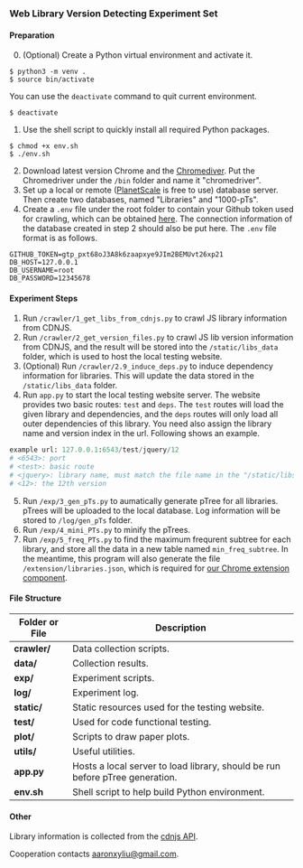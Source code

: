 ### Web Library Version Detecting Experiment Set


#### Preparation

0. (Optional) Create a Python virtual environment and activate it.
```shell
$ python3 -m venv .
$ source bin/activate
```

You can use the `deactivate` command to quit current environment.
```shell
$ deactivate
```

1. Use the shell script to quickly install all required Python packages.
```shell
$ chmod +x env.sh
$ ./env.sh
```

2. Download latest version Chrome and the [Chromediver](https://developer.chrome.com/docs/chromedriver). Put the Chromedriver under the `/bin` folder and name it "chromedriver".
3. Set up a local or remote ([PlanetScale](https://planetscale.com/) is free to use) database server. Then create two databases, named "Libraries" and "1000-pTs".
4. Create a `.env` file under the root folder to contain your Github token used for crawling, which can be obtained [here](https://github.com/settings/tokens). The connection information of the database created in step 2 should also be put here. The `.env` file format is as follows.
```
GITHUB_TOKEN=gtp_pxt68oJ3A8k6zaapxye9JIm2BEMUvt26xp21
DB_HOST=127.0.0.1
DB_USERNAME=root
DB_PASSWORD=12345678
```


#### Experiment Steps
1. Run `/crawler/1_get_libs_from_cdnjs.py` to crawl JS library information from CDNJS.
2. Run `/crawler/2_get_version_files.py` to crawl JS lib version information from CDNJS, and the result will be stored into the `/static/libs_data` folder, which is used to host the local testing website.
3. (Optional) Run `/crawler/2.9_induce_deps.py` to induce dependency information for libraries. This will update the data stored in the `/static/libs_data` folder.
4. Run `app.py` to start the local testing website server. The website provides two basic routes: `test` and `deps`. The `test` routes will load the given library and dependencies, and the `deps` routes will only load all outer dependencies of this library. You need also assign the library name and version index in the url. Following shows an example.
```python
example url: 127.0.0.1:6543/test/jquery/12
# <6543>: port
# <test>: basic route
# <jquery>: library name, must match the file name in the "/static/libs_data" folder
# <12>: the 12th version
```
5. Run `/exp/3_gen_pTs.py` to aumatically generate pTree for all libraries. pTrees will be uploaded to the local database. Log information will be stored to `/log/gen_pTs` folder.
6. Run `/exp/4_mini_PTs.py` to minify the pTrees.
7. Run `/exp/5_freq_PTs.py` to find the maximum frequrent subtree for each library, and store all the data in a new table named `min_freq_subtree`. In the meantime, this program will also generate the file `/extension/libraries.json`, which is required for [our Chrome extension component](https://github.com/aaronxyliu/PTV).


#### File Structure
| Folder or File| Description|
|--|--|
| **crawler/**| Data collection scripts.|
| **data/** |   Collection results.|
| **exp/** |  Experiment scripts. |
| **log/** |   Experiment log.|
| **static/** |  Static resources used for the testing website. |
| **test/** |  Used for code functional testing. |
| **plot/** |  Scripts to draw paper plots. |
| **utils/** |  Useful utilities. |
| **app.py** |  Hosts a local server to load library, should be run before pTree generation. |
| **env.sh** |  Shell script to help build Python environment. |


#### Other

Library information is collected from the [cdnjs API](https://cdnjs.com/api).

Cooperation contacts aaronxyliu@gmail.com.
